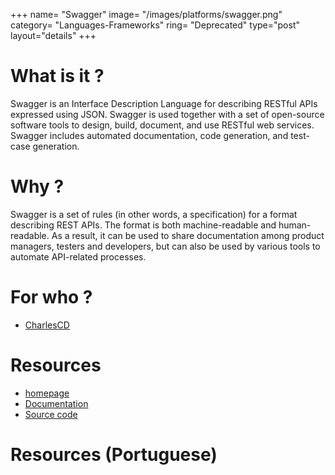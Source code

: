 +++
name= "Swagger"
image= "/images/platforms/swagger.png"
category= "Languages-Frameworks"
ring= "Deprecated"
type="post"
layout="details"
+++

# What is it ?

Swagger is an Interface Description Language for describing RESTful APIs expressed using JSON. Swagger is used together with a set of open-source software tools to design, build, document, and use RESTful web services. Swagger includes automated documentation, code generation, and test-case generation.

# Why ?

 Swagger is a set of rules (in other words, a specification) for a format describing REST APIs. The format is both machine-readable and human-readable. As a result, it can be used to share documentation among product managers, testers and developers, but can also be used by various tools to automate API-related processes.


# For who ?
* [CharlesCD](https://charlescd.io/)

# Resources
* [homepage](https://swagger.io/)
* [Documentation](https://swagger.io/docs/)
* [Source code](https://github.com/swagger-api)


# Resources (Portuguese)

